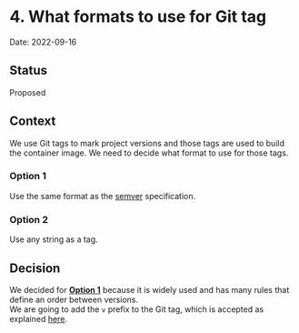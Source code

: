 # 4. What formats to use for Git tag

Date: 2022-09-16

## Status

Proposed

## Context

We use Git tags to mark project versions and those tags are used to build the container image. 
We need to decide what format to use for those tags. 

### Option 1

Use the same format as the [semver](https://semver.org/) specification.

### Option 2

Use any string as a tag.

## Decision

We decided for **[Option 1](#option-1)** because it is widely used and has many rules that define an order between versions.  
We are going to add the `v` prefix to the Git tag, which is accepted as explained 
[here](https://semver.org/spec/v2.0.0.html#is-v123-a-semantic-version).
